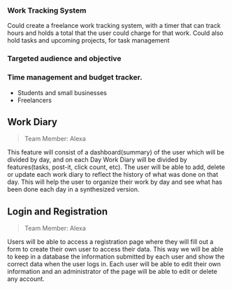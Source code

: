 ### Work Tracking System
Could create a freelance work tracking system, with a timer that can track hours and holds a total that the user could charge for that work. Could also hold tasks and upcoming projects, for task management

### Targeted audience and objective
### Time management and budget tracker.
* Students and small businesses
* Freelancers


## Work Diary
>Team Member: Alexa

This feature will consist of a dashboard(summary) of the user which will be divided by day, and on each Day Work Diary will be divided by features(tasks, post-it, click count, etc). The user will be able to add, delete or update each  work diary to reflect the history of what was done on that day. This will help the user to organize their work by day and see what has been done each day in a synthesized version.

## Login and Registration
>Team Member: Alexa

Users will be able to access a registration page where they will fill out a form to create their own user to access their data. This way we will be able to keep in a database the information submitted by each user and show the correct data when the user logs in. Each user will be able to edit their own information and an administrator of the page will be able to edit or delete any account.
